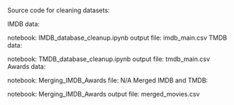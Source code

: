 Source code for cleaning datasets:

IMDB data:

notebook: IMDB_database_cleanup.ipynb
output file: imdb_main.csv
TMDB data:

notebook: TMDB_database_cleanup.ipynb
output file: tmdb_main.csv
Awards data:

notebook: Merging_IMDB_Awards
file: N/A
Merged IMDB and TMDB:

notebook: Merging_IMDB_Awards
output file: merged_movies.csv
